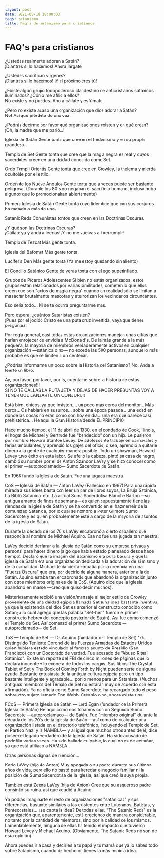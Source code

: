 ```yaml
---
layout: post
date: 2021-08-18 18:00:03
tags: satanismo
title: Faq's de satanismo para cristianos
---
```


# FAQ's para cristianos

¿Ustedes realmente adoran a Satán?  
¡Diantres si lo hacemos! Ahora lárgate

¿Ustedes sacrifican vírgenes?  
¡Diantres si lo hacemos! ¡Y el próximo eres tú!

¿Existe algún grupo todopoderoso clandestino de anticristianos satánicos iluminados? ¿Cómo me afilio a ellos?  
No existe y no puedes. Ahora cállate y esfúmate.

¿Pero no existe acaso una organización que dice adorar a Satán?  
No! Así que piérdete de una vez.

¿Podrás decirme por favor qué organizaciones existen y en qué creen?  
¡Oh, la madre que me parió...!

Iglesia de Satán Gente tonta que cree en el hedonismo y en su propia grandeza.

Templo de Set Gente tonta que cree que la magia negra es real y cuyos sacerdotes creen en una deidad conocida como Set.

Ordo Templi Orientis Gente tonta que cree en Crowley, la thelema y mierda ocultoide por el estilo.

Orden de los Nueve Ángulos Gente tonta que a veces puede ser bastante peligrosa. (Durante los 80's no negaban el sacrificio humano, incluso hubo algunos que lo promocionaban abiertamente)

Primera Iglesia de Satán Gente tonta cuyo líder dice que con sus conjuros ha matado a más de uno.

Satanic Reds Comunistas tontos que creen en las Doctrinas Oscuras.

¿Y qué son las Doctrinas Oscuras?  
¡Cállate ya y anda a leerlas! ¡Y no me vuelvas a interrumpir!

Templo de Tezcat Más gente tonta.

Iglesia del Bafomet Más gente tonta.

Lucifer's Den Más gente tonta (Ya me estoy quedando sin aliento)

El Concilio Satánico Gente de veras tonta con el ego superinflado.

Grupos de Pícaros Adolescentes Si bien no están organizados, estos grupos están relacionados por varias similitudes, cometen lo que ellos creen que son "actos de magia negra" cuando en realidad sólo se limitan a masacrar brutalmente mascotas y aterrorizan los vecindarios circundantes.

Eso sería todo... Ni se te ocurra preguntarme más.

Pero espera, ¿cuántos Satanistas existen?  
¡Pues por el jodido Cristo en una puta cruz invertida, vaya que tienes preguntas!

Por regla general, casi todas estas organizaciones manejan unas cifras que harían enrojecer de envidia a McDonald's. De la más grande a la más pequeña, la mayoría de miembros verdaderamente activos en cualquier organización —satánica o no— no excede las 500 personas, aunque lo más probable es que se limiten a un centenar.

¿Podrías informarme un poco sobre la Historia del Satanismo?
No. Anda a leerte un libro.

Ay, por favor, por favor, porfis, cuéntame sobre la historia de estas organizaciones!!!  
SI NO TE CALLAS LA PUTA JETA Y DEJAS DE HACER PREGUNTAS VOY A TENER QUE LANZARTE UN CONJURO!!

Está bien, chicos, ya que insisten.... un poco más cerca del monitor... Más cerca... Os hablaré en susurros... sobre una época pasada... una edad en donde las cosas no eran como son hoy en día... una era que parece casi prehistórica... He aquí la Gran Historia desde EL PRINCIPIO

Hace mucho tiempo, el 11 de abril de 1930, en el condado de Cook, Illinois, el hogar de Michael y Gertrude fue "bendecido" con un hijo. Le pusieron por nombre Howard Stanton Levey. De adolescente trabajó en carnavales y ferias ambulantes, y aprendió los gajes del oficio, o sea, aprendió a quitarle dinero a la gente de cualquier manera posible. Todo un showman, Howard Levey tuvo éxito en esta labor. Se afeitó la cabeza, pintó su casa de negro, cambió su nombre por el de Anton Szandor LaVey y se hizo conocer como el primer —autoproclamado— Sumo Sacerdote de Satán.

En 1966 fundó la Iglesia de Satán. Fue una jugada maestra.

CoS — Iglesia de Satán — Anton LaVey (Fallecido en 1997)
Para una rápida mirada a sus idees basta con leer un par de libros suyos, La Bruja Satánica, La Biblia Satánica, etc. La actual Suma Sacerdotisa Blanche Barton —su antigua amante de fines de semana— es quien supuestamente tiene las riendas de la iglesia de Satán y se ha convertido en el hazmerreír de la comunidad Satánica, por lo cual se nombró a Peter Gilmore Sumo Sacerdote y es quien probablemente esté a cargo de la mayoría de asuntos de la iglesia de Satán.

Durante la década de los 70's LaVey encabronó a cierto caballero que respondía al nombre de Michael Aquino. Esa no fue una jugada tan maestra.

LaVey decidió declarar a la Iglesia de Satán como su empresa privada y personal para hacer dinero (algo que había estado planeando desde hace tiempo). Declaró que la imagen del Satanismo era pura basura y que la iglesia de Satán era una organización dedicada a la adoración de sí mismo y de la carnalidad. Michael tenía cierta empatía por la creencia en una "Fuerza Oscura" que era, por decirlo de alguna manera, anterior a la de Satán. Aquino estaba tan encabronado que abandonó la organización junto con otros miembros originales de la CoS. (Aquino dice que la iglesia abandonó en masse —creo que quiso decir muchos).

Misteriosamente recibió una visión/mensaje al mejor estilo de Crowley proveniente de una deidad egipcia llamada Set (una idea bastante inventiva, ya que la existencia del dios Set es anterior al constructo conocido como Satán; a lo cual agregó que las palabra "Set-hen" fueron el primer constructo hebreo del concepto posterior de Satán). Así fue como comenzó el Templo de Set. Así comenzó el primer Sumo Sacerdote —autoproclamado— de Set.

ToS — Templo de Set — Dr. Aquino (fundador del Templo de Set) '75.  
Distinguido Teniente Coronel de las Fuerzas Armadas de Estados Unidos quien hubiera estado vinculado al famoso asunto de Presidio (San Francisco) con un Doctorado de verdad. Fue acusado de "Abuso Ritual Satánico". Existe un reporte del FBI de cinco millones de páginas que lo declara inocente y lo exonera de todos los cargos. Sus libros The Crystal Tablet of Set y The Book of Coming Forth by Night pueden serte de alguna ayuda. Bastante entusiasta de la antigua cultura egipcia pero un tipo bastante inteligente y agradable... por lo menos para un Satanista. (Muchos antiguos miembros del Templo de Set no estarán muy de acuerdo con esta afirmación). Ya no oficia como Sumo Sacerdote, ha recargado todo el peso sobre otro sujeto llamado Don Webb. Créanlo o no, ahora existe una...

FCoS — Primera Iglesia de Satán — Lord Egan (fundador de la Primera Iglesia de Satán) He aquí como nos topamos con un Segundo Sumo Sacerdote —autoproclamado— de Satán. Fue "miembro original" durante la década de los 70's de la Iglesia de Satán —así como de cualquier otra organización listada en el directorio telefónico, incluyendo el Templo de Set, el Partido Nazi y la NAMBLA— y al igual que muchos otros antes de él, dice poseer el legado verdadero de la Iglesia de Satán. Ha sido acusado de pedofilia varias veces. Ha sido hallado culpable, lo cual no es de extrañar, ya que está afiliado a NAMBLA.

Otras personas dignas de mención...

Karla LaVey (hija de Anton) Muy apegada a su padre durante sus últimos años de vida, pero ello no bastó para heredar el negocio familiar ni la posición de Suma Sacerdotisa de la Iglesia, así que creó la suya propia.

También está Zeena LaVey (hija de Anton) Cree que su asqueroso padre consintió su ruina, así que acudió a Aquino.

Ya podrás imaginarte el resto de organizaciones "satánicas" y sus diferencias, bastante similares a las existentes entre Luteranos, Batistas, y Pentecostales... ¿se capta la idea? De todas ellas, "The Satanic Reds" es la organización que, aparentemente, está creciendo de manera considerable, no tanto por la cantidad de miembros, sino por la calidad de los mismos. Lamentablemente, ninguna de ellas ha tenido el impacto que tuvieron Howard Levey y Michael Aquino. (Obviamente, The Satanic Reds no son de esta opinión).

Ahora puedes ir a casa y decirles a tu papá y tu mamá que ya lo sabes todo sobre Satanismo, cuando de hecho no tienes la más mínima idea.

